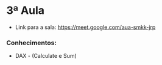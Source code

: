 # 3ª Aula
- Link para a sala: https://meet.google.com/aua-smkk-jrp
### Conhecimentos:
- DAX - (Calculate e Sum)
